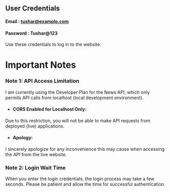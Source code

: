 ## User Credentials

#### Email  : tushar@example.com 
#### Password :  Tushar@123

Use these credentials to log in to the website.

# Important Notes
### Note 1: API Access Limitation
I am currently using the Developer Plan for the News API, which only permits API calls from localhost (local development environment).

- #### CORS Enabled for Localhost Only: 
Due to this restriction, you will not be able to make API requests from deployed (live) applications.
- #### Apology: 
I sincerely apologize for any inconvenience this may cause when accessing the API from the live website.

### Note 2: Login Wait Time
When you enter the login credentials, the login process may take a few seconds. Please be patient and allow the time for successful authentication.